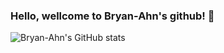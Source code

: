 ### Hello, wellcome to Bryan-Ahn's github! 👋

<!--
**Bryan-Ahn/Bryan-Ahn** is a ✨ _special_ ✨ repository because its `README.md` (this file) appears on your GitHub profile.

Here are some ideas to get you started:

- 🔭 I’m currently working on ...
- 🌱 I’m currently learning ...
- 👯 I’m looking to collaborate on ...
- 🤔 I’m looking for help with ...
- 💬 Ask me about ...
- 📫 How to reach me: ...
- 😄 Pronouns: ...
- ⚡ Fun fact: ...
-->
![Bryan-Ahn's GitHub stats](https://github-readme-stats.vercel.app/api?username=Bryan-Ahn&show_icons=true&theme=react)
